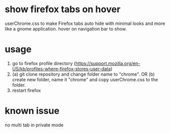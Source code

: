 # show firefox tabs on hover
userChrome.css to make Firefox tabs auto hide with minimal looks and more like a gnome application. hover on navigation bar to show.

# usage
1. go to firefox profile directory (https://support.mozilla.org/en-US/kb/profiles-where-firefox-stores-user-data)
2. (a) git clone repository and change folder name to "chrome".    OR    (b) create new folder, name it "chrome" and copy userChrome.css to the folder. 
3. restart firefox

# known issue
no multi tab in private mode